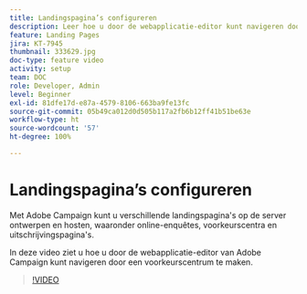 ```yaml
---
title: Landingspagina’s configureren
description: Leer hoe u door de webapplicatie-editor kunt navigeren door een voorkeurscentrum te maken.
feature: Landing Pages
jira: KT-7945
thumbnail: 333629.jpg
doc-type: feature video
activity: setup
team: DOC
role: Developer, Admin
level: Beginner
exl-id: 81dfe17d-e87a-4579-8106-663ba9fe13fc
source-git-commit: 05b49ca012d0d505b117a2fb6b12ff41b51be63e
workflow-type: ht
source-wordcount: '57'
ht-degree: 100%

---
```


# Landingspagina’s configureren

Met Adobe Campaign kunt u verschillende landingspagina&#39;s op de server ontwerpen en hosten, waaronder online-enquêtes, voorkeurscentra en uitschrijvingspagina&#39;s.

In deze video ziet u hoe u door de webapplicatie-editor van Adobe Campaign kunt navigeren door een voorkeurscentrum te maken.

>[!VIDEO](https://video.tv.adobe.com/v/333629?quality=12&learn=on)
